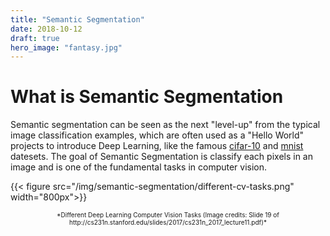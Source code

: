 ```yaml
---
title: "Semantic Segmentation"
date: 2018-10-12
draft: true
hero_image: "fantasy.jpg"
---
```


# What is Semantic Segmentation
Semantic segmentation can be seen as the next "level-up" from the typical image classification examples, which are often used as a "Hello World" projects to introduce Deep Learning, like the famous [cifar-10](https://www.cs.toronto.edu/~kriz/cifar.html) and [mnist](http://yann.lecun.com/exdb/mnist/) datesets. The goal of Semantic Segmentation is classify each pixels in an image and is one of the fundamental tasks in computer vision. 

{{< figure src="/img/semantic-segmentation/different-cv-tasks.png" width="800px">}}
<center> <font size = "1">
*Different Deep Learning Computer Vision Tasks (Image credits: Slide 19 of http://cs231n.stanford.edu/slides/2017/cs231n_2017_lecture11.pdf)*
</center> </font>
